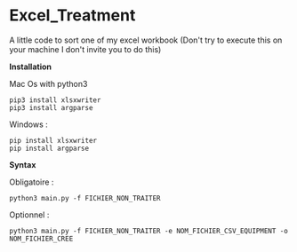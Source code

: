 # Excel_Treatment
A little code to sort one of my excel workbook (Don't try to execute this on your machine I don't invite you to do this)

**Installation**

Mac Os with python3
``````
pip3 install xlsxwriter
pip3 install argparse
``````

Windows :
``````
pip install xlsxwriter
pip install argparse
``````

**Syntax**

Obligatoire :
````
python3 main.py -f FICHIER_NON_TRAITER
``````

Optionnel :

````
python3 main.py -f FICHIER_NON_TRAITER -e NOM_FICHIER_CSV_EQUIPMENT -o NOM_FICHIER_CREE
``````


